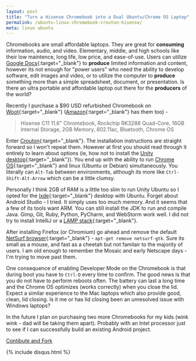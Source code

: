 ```yaml
---
layout: post
title: "Turn a Hisense Chromebook into a Dual Ubuntu/Chrome OS Laptop"
permalink: /ubuntu-linux-chromebook-crouton-hisense/
meta: linux ubuntu
---
```

Chromebooks are small affordable laptops.  They are great for **consuming** information, audio, and video.  Elementary, middle, and high schools like their low maintence, long life, low price, and ease-of-use.  Users can utilize [Google Docs](http://docs.google.com/){:target="_blank"} to **produce** limited information and content, however its not enough for "power users" who need the ability to develop software, edit images and video, or to utilize the computer to **produce** something more than a simple spreadsheet, document, or presentation.  Is there an ultra portable and affordable laptop out there for the **producers** of the world?

Recently I purchase a $90 USD refurbished Chromebook on [Woot](http://www.woot.com){:target="_blank"} ([Amazon](http://amzn.to/1QGV4qN){:target="_blank"} has them too) -

> Hisense C11 11.6" Chromebook, Rockchip RK3288 Quad-Core, 16GB Internal Storage, 2GB Memory, 802.11ac, Bluetooth, Chrome OS

Enter [Crouton](https://github.com/dnschneid/crouton){:target="_blank"}.  The installation instructions are straight forward so I won't repeat them.  However at first you should read through it entirely to learn about options (ie, how not to install the [Unity desktop](https://unity.ubuntu.com/){:target="_blank"}).  You end up with the ability to run [Chrome OS](https://en.wikipedia.org/wiki/Chrome_OS){:target="_blank"} and linux (Ubuntu or Debian) simultaneously.  You literally can ```Alt-Tab``` between environments, although its more like ```Ctrl-Shift-Alt-Arrow``` which can be a little clumsy.

Personally I think 2GB of RAM is a little too slim to run Unity Ubuntu so I opted for the [lxde](http://lxde.org/){:target="_blank"} desktop with Ubuntu.  Forget about Android Studio - I tried.  It simply uses too much memory.  And it seems that a few of its tools want ARM.  You can still install the JDK to run and compile Java.  Gimp, Git, Ruby, Python, PyCharm, and WebStorm work well.  I did not try to install IntelliJ or a [LAMP stack](https://en.wikipedia.org/wiki/LAMP_%28software_bundle%29){:target="_blank"}.

After installing Firefox (or Chromium) go ahead and remove the default [NetSurf browser](http://www.netsurf-browser.org/){:target="_blank"} - ```apt-get remove netsurf-gtk```.  Sure its small as a mouse, and fast as a cheetah but not familair to the majority of users.  I am old enough to remember the Mosaic and early Netscape days - I'm trying to move past them.

One consequence of enabling Developer Mode on the Chromebook is that during boot you have to ```Ctrl-D``` every time to confirm.  The good news is that you do not have to perform reboots often.  The battery can last a long time and the Chrome OS optimizes (works correctly) when you close the lid.  Expect a similar experience to the Mac laptops which also provide good, clean, lid closing.  Is it me or has lid closing been an unresolved issue with Windows laptops?

In the future I plan on purchasing two more Chromebooks for my kids (wink wink - dad will be taking them apart).  Probably with an Intel processor just to see if I can successfully build an existing Android project.

<span class="fi-page-edit size-21"></span> <a href="{{ site.post_source_root }}2016-02-26-ubuntu-linux-chromebook-crouton-hisense.markdown" target="_blank">Contibute and Fork</a>

{% include disqus.html %}